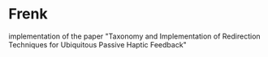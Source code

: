 # Frenk
implementation of the paper "Taxonomy and Implementation of Redirection Techniques for Ubiquitous Passive Haptic Feedback"

